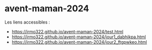 # avent-maman-2024

Les liens accessibles :
- https://irmo322.github.io/avent-maman-2024/test.html
- https://irmo322.github.io/avent-maman-2024/jour1_dabhikpa.html
- https://irmo322.github.io/avent-maman-2024/jour2_ftgpwkeo.html
